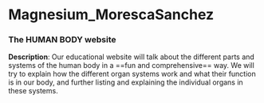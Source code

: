 # Magnesium_MorescaSanchez

### The HUMAN BODY website
**Description**: Our educational website will talk about the different parts and systems of the human body in a ==fun and comprehensive== way.
We will try to explain how the different organ systems work and what their function is in our body, and further listing and explaining the individual organs in these systems.
